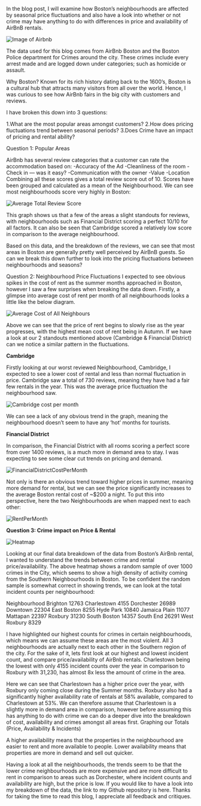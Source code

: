 In the blog post, I will examine how Boston’s neighbourhoods are affected by seasonal price fluctuations and also have a look into 
whether or not crime may have anything to do with differences in price and availability of AirBnB rentals.

<img src = "images/airbnb.PNG" alt = "Image of Airbnb">

The data used for this blog comes from AirBnb Boston and the Boston Police department for Crimes around the city. These crimes include 
every arrest made and are logged down under categories; such as homicide or assault.

Why Boston?
Known for its rich history dating back to the 1600’s, Boston is a cultural hub that attracts many visitors from all over the world. 
Hence, I was curious to see how AirBnb fairs in the big city with customers and reviews.

I have broken this down into 3 questions:

1.What are the most popular areas amongst customers?
2.How does pricing fluctuations trend between seasonal periods?
3.Does Crime have an impact of pricing and rental ability?

Question 1: Popular Areas

AirBnb has several review categories that a customer can rate the accommodation based on:
-Accuracy of the Ad
-Cleanliness of the room
-Check in — was it easy?
-Communication with the owner
-Value
-Location
Combining all these scores gives a total review score out of 10. Scores have been grouped and calculated as a mean of the Neighbourhood.
We can see most neighbourhoods score very highly in Boston:

<img src = "images/Review Score.PNG" alt = "Average Total Review Score">

This graph shows us that a few of the areas a slight standouts for reviews, with neighbourhoods such as Financial District scoring a 
perfect 10/10 for all factors. It can also be seen that Cambridge scored a relatively low score in comparison to the average 
neighbourhood.

Based on this data, and the breakdown of the reviews, we can see that most areas in Boston are generally pretty well perceived by 
AirBnB guests. So can we break this down further to look into the pricing fluctuations between neighbourhoods and seasons?

Question 2: Neighbourhood Price Fluctuations
I expected to see obvious spikes in the cost of rent as the summer months approached in Boston, however I saw a few surprises when 
breaking the data down. Firstly, a glimpse into average cost of rent per month of all neighbourhoods looks a little like the 
below diagram.

<img src = "imgaes/Average cost.PNG" alt = "Average Cost of All Neighbours">


Above we can see that the price of rent begins to slowly rise as the year progresses, with the highest mean cost of rent being in Autumn.
If we have a look at our 2 standouts mentioned above (Cambridge & Financial District) can we notice a similar pattern in the fluctuations.

<b>Cambridge</b>

Firstly looking at our worst reviewed Neighbourhood, Cambridge, I expected to see a lower cost of rental and less than normal fluctuation 
in price. Cambridge saw a total of 730 reviews, meaning they have had a fair few rentals in the year. This was the average price 
fluctuation the neighbourhood saw.

<img src = "images/Cambridge cost per month.PNG" alt = "Cambridge cost per month">

We can see a lack of any obvious trend in the graph, meaning the neighbourhood doesn’t seem to have any ‘hot’ months for tourists.

<b>Financial District</b>

In comparison, the Financial District with all rooms scoring a perfect score from over 1400 reviews, is a much more in demand area to stay. I was expecting to see some clear cut trends on pricing and demand.

<img src = "images/FinancialDistrictCostPerMonth.PNG" alt = "FinancialDistrictCostPerMonth">

Not only is there an obvious trend toward higher prices in summer, meaning more demand for rental, but we can see the price significantly increases to the average Boston rental cost of ~$200 a night. To put this into perspective, here the two Neighbourhoods are when mapped next to each other:

<img src = "images/RentPerMonth.PNG" alt = "RentPerMonth">

<b> Question 3: Crime impact on Price & Rental </b>

<img src = "heatmap.png" alt = "Heatmap">

Looking at our final data breakdown of the data from Boston’s AirBnb rental, I wanted to understand the trends between crime and rental price/availability. The above heatmap shows a random sample of over 1000 crimes in the City, which seems to show a high density of activity coming from the Southern Neighbourhoods in Boston. To be confident the random sample is somewhat correct in showing trends, we can look at the total incident counts per neighbourhood:

Neighbourhood
Brighton         12763
Charlestown       4155
Dorchester       26989
Downtown         22304
East Boston       8255
Hyde Park        10840
Jamaica Plain    11077
Mattapan         22397
Roxbury          31230
South Boston     14357
South End        26291
West Roxbury      8329

I have highlighted our highest counts for crimes in certain neighbourhoods, which means we can assume these areas are the most violent. All 3 neighbourhoods are actually next to each other in the Southern region of the city. For the sake of it, lets first look at our highest and lowest incident count, and compare price/availability of AirBnb rentals.
Charlestown being the lowest with only 4155 incident counts over the year in comparison to Roxbury with 31,230, has almost 8x less the amount of crime in the area.

Here we can see that Charlestown has a higher price over the year, with Roxbury only coming close during the Summer months. Roxbury also had a significantly higher availability rate of rentals at 58% available, compared to Charlestown at 53%. We can therefore assume that Charlestown is a slightly more in demand area in comparison, however before assuming this has anything to do with crime we can do a deeper dive into the breakdown of cost, availability and crimes amongst all areas first.
Graphing our Totals (Price, Availability & Incidents)

A higher availability means that the properties in the neighbourhood are easier to rent and more available to people. Lower availability means that properties are more in demand and sell out quicker.


Having a look at all the neighbourhoods, the trends seem to be that the lower crime neighbourhoods are more expensive and are more difficult to rent in comparison to areas such as Dorchester, where incident counts and availability are high, but the price is low.
If you would like to have a look into my breakdown of the data, the link to my Github repository is here.
Thanks for taking the time to read this blog, I appreciate all feedback and critiques.
